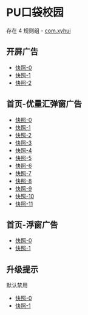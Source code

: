 # PU口袋校园

存在 4 规则组 - [com.xyhui](/src/apps/com.xyhui.ts)

## 开屏广告

- [快照-0](https://gkd-kit.gitee.io/import/12642486)
- [快照-1](https://gkd-kit.songe.li/import/12846496)
- [快照-2](https://gkd-kit.songe.li/import/12868232)

## 首页-优量汇弹窗广告

- [快照-0](https://gkd-kit.gitee.io/import/12642482)
- [快照-1](https://gkd-kit.gitee.io/import/12646347)
- [快照-2](https://gkd-kit.gitee.io/import/12646519)
- [快照-3](https://gkd-kit.songe.li/import/12793157)
- [快照-4](https://gkd-kit.songe.li/import/12793177)
- [快照-5](https://gkd-kit.songe.li/import/12868157)
- [快照-6](https://gkd-kit.songe.li/import/12868369)
- [快照-7](https://gkd-kit.gitee.io/import/12646541)
- [快照-8](https://gkd-kit.gitee.io/import/12643276)
- [快照-9](https://gkd-kit.songe.li/import/12793180)
- [快照-10](https://gkd-kit.songe.li/import/12868503)
- [快照-11](https://gkd-kit.gitee.io/import/12646420)

## 首页-浮窗广告

- [快照-0](https://gkd-kit.songe.li/import/12846543)
- [快照-1](https://gkd-kit.songe.li/import/12868119)

## 升级提示

默认禁用

- [快照-0](https://gkd-kit.songe.li/import/12908853)
- [快照-1](https://gkd-kit.songe.li/import/12908865)
